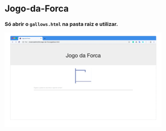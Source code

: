 # Jogo-da-Forca


### Só abrir o `gallows.html` na pasta raiz e utilizar.


![Gif](https://github.com/mcarujo/Jogo-da-Forca/blob/master/Webp.net-gifmaker.gif)
